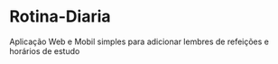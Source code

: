 # Rotina-Diaria
Aplicação Web e Mobil simples para adicionar lembres de refeições e horários de estudo

